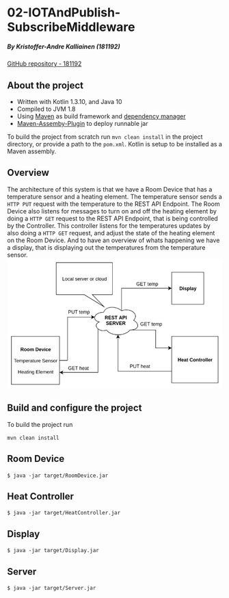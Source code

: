 # 02-IOTAndPublish-SubscribeMiddleware

##### _By Kristoffer-Andre Kalliainen (181192)_

[GitHub repository - 181192](https://github.com/181192/DAT159/tree/master/iot_cloud/03-RestAPIsAndWoT)

## About the project

- Written with Kotlin 1.3.10, and Java 10
- Compiled to JVM 1.8
- Using [Maven](https://maven.apache.org/) as build framework and [dependency manager](https://mvnrepository.com/)
- [Maven-Assemby-Plugin](http://maven.apache.org/plugins/maven-assembly-plugin/) to deploy runnable jar

To build the project from scratch run `mvn clean install` in the project directory, or provide a path to the `pom.xml`.
Kotlin is setup to be installed as a Maven assembly.

## Overview

The architecture of this system is that we have a Room Device that has a temperature
sensor and a heating element. The temperature sensor sends a `HTTP PUT` request with the temperature 
to the REST API Endpoint. The Room Device also listens for messages to turn on and off the heating 
element by doing a `HTTP GET` request to the REST API Endpoint, that is being controlled by the Controller.
This controller listens for the temperatures updates by also doing a `HTTP GET` request, and adjust the state 
of the heating element on the Room Device. And to have an overview of whats happening we have a display, that is 
displaying out the temperatures from the temperature sensor.
![overview](https://raw.githubusercontent.com/181192/DAT159/master/iot_cloud/03-RestAPIsAndWoT/overview.png)

## Build and configure the project

To build the project run

```shell
mvn clean install
```

## Room Device

```shell
$ java -jar target/RoomDevice.jar
```

## Heat Controller

```shell
$ java -jar target/HeatController.jar
```

## Display

```shell
$ java -jar target/Display.jar
```

## Server

```shell
$ java -jar target/Server.jar
```
